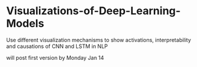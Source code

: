 # Visualizations-of-Deep-Learning-Models
Use different visualization mechanisms to show activations, interpretability and causations of CNN and LSTM in NLP

will post first version by Monday Jan 14
